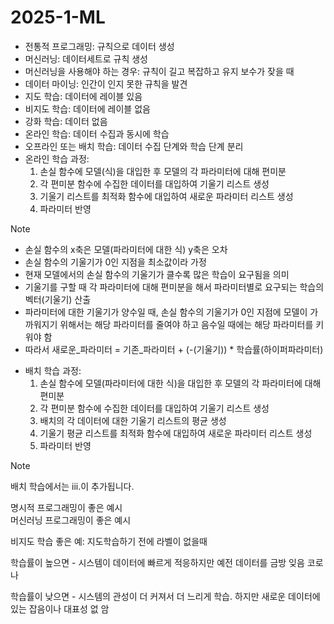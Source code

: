 # 2025-1-ML

- 전통적 프로그래밍: 규칙으로 데이터 생성
- 머신러닝: 데이터세트로 규칙 생성
- 머신러닝을 사용해야 하는 경우: 규칙이 길고 복잡하고 유지 보수가 잦을 때
- 데이터 마이닝: 인간이 인지 못한 규칙을 발견
- 지도 학습: 데이터에 레이블 있음
- 비지도 학습: 데이터에 레이블 없음
- 강화 학습: 데이터 없음
- 온라인 학습: 데이터 수집과 동시에 학습
- 오프라인 또는 배치 학습: 데이터 수집 단계와 학습 단계 분리
- 온라인 학습 과정:
  1. 손실 함수에 모델(식)을 대입한 후 모델의 각 파라미터에 대해 편미분
  2. 각 편미분 함수에 수집한 데이터를 대입하여 기울기 리스트 생성
  3. 기울기 리스트를 최적화 함수에 대입하여 새로운 파라미터 리스트 생성
  4. 파라미터 반영
 
> [!note] 
> - 손실 함수의 x축은 모델(파라미터에 대한 식) y축은 오차     
> - 손실 함수의 기울기가 0인 지점을 최소값이라 가정     
> - 현재 모델에서의 손실 함수의 기울기가 클수록 많은 학습이 요구됨을 의미    
> - 기울기를 구할 때 각 파라미터에 대해 편미분을 해서 파라미터별로 요구되는 학습의 벡터(기울기) 산출   
> - 파라미터에 대한 기울기가 양수일 때, 손실 함수의 기울기가 0인 지점에 모델이 가까워지기 위해서는 해당 파라미터를 줄여야 하고 음수일 때에는 해당 파라미터를 키워야 함   
> - 따라서 새로운_파라미터 = 기존_파라미터 + (-(기울기)) * 학습률(하이퍼파라미터)    

- 배치 학습 과정:
  1. 손실 함수에 모델(파라미터에 대한 식)을 대입한 후 모델의 각 파라미터에 대해 편미분
  2. 각 편미분 함수에 수집한 데이터를 대입하여 기울기 리스트 생성
  3. 배치의 각 데이터에 대한 기울기 리스트의 평균 생성
  4. 기울기 평균 리스트를 최적화 함수에 대입하여 새로운 파라미터 리스트 생성
  5. 파라미터 반영
 
> [!note]
> 배치 학습에서는 iii.이 추가됩니다.

명시적 프로그래밍이 좋은 예시   
머신러닝 프로그래밍이 좋은 예시

비지도 학습 좋은 예: 지도학습하기 전에 라벨이 없을때

학습률이 높으면 - 시스템이 데이터에 빠르게 적응하지만 예전 데이터를 금방 잊음
코로나

학습률이 낮으면 - 시스템의 관성이 더 커져서 더 느리게 학습. 하지만 새로운 데이터에 있는 잡음이나 대표성 없
암

